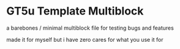 # GT5u Template Multiblock

a barebones / minimal multiblock file for testing bugs and features

made it for myself but i have zero cares for what you use it for
